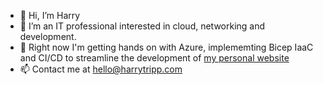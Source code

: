 - 👋 Hi, I’m Harry
- 👀 I’m an IT professional interested in cloud, networking and development.
- 🌱 Right now I'm getting hands on with Azure, implememting Bicep IaaC and CI/CD to streamline the development of [my personal website](https://harrytripp.com)
- 📫 Contact me at hello@harrytripp.com
